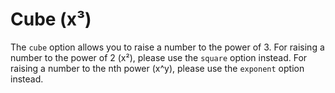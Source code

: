 # Cube (x³)

The `cube` option allows you to raise a number to the power of 3.
For raising a number to the power of 2 (x²), please use the `square` option instead.
For raising a number to the nth power (x^y), please use the `exponent` option instead.
